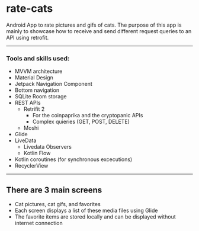 # rate-cats

Android App to rate pictures and gifs of cats.
The purpose of this app is mainly to showcase how to receive and send different request queries to an API using retrofit.

---

### Tools and skills used:

- MVVM architecture
- Material Design
- Jetpack Navigation Component
- Bottom navigation
- SQLite Room storage
- REST APIs
  - Retrifit 2
    - For the coinpaprika and the cryptopanic APIs
    - Complex quieries (GET, POST, DELETE)
  - Moshi
- Glide
- LiveData
  - Livedata Observers
  - Kotlin Flow
- Kotlin coroutines (for synchronous excecutions)
- RecyclerView

---

## **There are 3 main screens**

- Cat pictures, cat gifs, and favorites
- Each screen displays a list of these media files using Glide
- The favorite items are stored locally and can be displayed without internet connection
